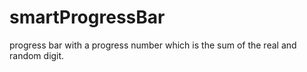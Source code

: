 # smartProgressBar
progress bar with a progress number which is the sum of the real and random digit.
